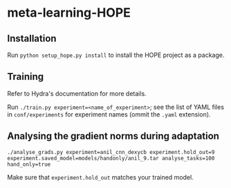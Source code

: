 # meta-learning-HOPE

## Installation

Run `python setup_hope.py install` to install the HOPE project as a package.


## Training

Refer to Hydra's documentation for more details.

Run `./train.py experiment=<name_of_experiment>`; see the list of YAML files in `conf/experiments`
for experiment names (ommit the `.yaml` extension).

## Analysing the gradient norms during adaptation

```
./analyse_grads.py experiment=anil_cnn_dexycb experiment.hold_out=9 experiment.saved_model=models/handonly/anil_9.tar analyse_tasks=100 hand_only=true
```

Make sure that `experiment.hold_out` matches your trained model.
